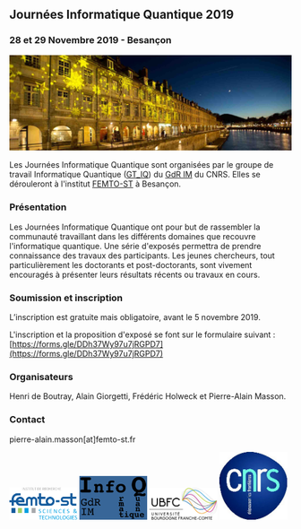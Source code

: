 ## Journées Informatique Quantique 2019

### 28 et 29 Novembre 2019 - Besançon

![Besançon by night](ressources/Besançon-by-night-banière.jpeg)

Les Journées Informatique Quantique sont organisées par le groupe de travail Informatique Quantique ([GT_IQ](https://members.loria.fr/SPerdrix/gt-iq/)) du [GdR IM](https://www.gdr-im.fr/) du CNRS. Elles se dérouleront à l'institut [FEMTO-ST](https://www.femto-st.fr/fr) à Besançon.

### Présentation

Les Journées Informatique Quantique ont pour but de rassembler la communauté travaillant dans les différents domaines que recouvre l'informatique quantique. Une série d'exposés permettra de prendre connaissance des travaux des participants. Les jeunes chercheurs, tout particulièrement les doctorants et post-doctorants, sont vivement encouragés à présenter leurs résultats récents ou travaux en cours.

### Soumission et inscription

L’inscription est gratuite mais obligatoire, avant le 5 novembre 2019.

L'inscription et la proposition d'exposé se font sur le formulaire suivant : [https://forms.gle/DDh37Wy97u7jRGPD7](https://forms.gle/DDh37Wy97u7jRGPD7)

<!--### Dates importantes

 * \[TODO : insérer date\]: date limite de soumission.
 * \[TODO : insérer date\]: notifications d’acceptation.
 * \[TODO : insérer date\]: date limite d’inscription.
 * \[TODO : insérer date\]: journées informatique quantique à FEMTO-ST.

### Programme

\[TODO : insérer programme\]

### Informations pratiques

Les journées se dérouleront au laboratoire FEMTO-ST, salle \[TODO : insérer salle\]. 

Comment y venir à FEMTO-ST ? \[TODO : insérer lien\]
Où se loger ? \[TODO : insérer lien\]-->


### Organisateurs

Henri de Boutray, Alain Giorgetti, Frédéric Holweck et Pierre-Alain Masson.

### Contact

pierre-alain.masson\[at\]femto-st.fr

<img src="ressources/logo-femto.png" alt="logo-femto" width="24%"/> <img src="ressources/logo-gt-iq.png" alt="logo-gt-iq" width="24%"/> <img src="ressources/logo_ubfc.png" alt="logo-ubfc" width="24%"/> <img src="ressources/logo-cnrs.jpg" alt="logo-cnrs" width="24%"/>

